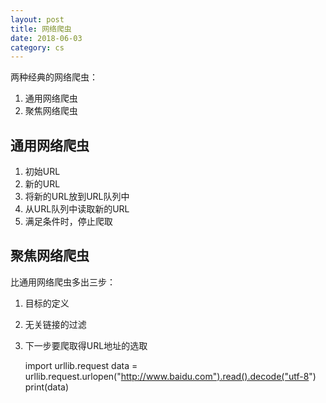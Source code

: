 ```yaml
---
layout: post
title: 网络爬虫
date: 2018-06-03
category: cs
---
```


两种经典的网络爬虫：
1. 通用网络爬虫
2. 聚焦网络爬虫

## 通用网络爬虫
1. 初始URL
2. 新的URL
3. 将新的URL放到URL队列中
4. 从URL队列中读取新的URL
5. 满足条件时，停止爬取

## 聚焦网络爬虫
比通用网络爬虫多出三步：
1. 目标的定义
2. 无关链接的过滤
3. 下一步要爬取得URL地址的选取

    import urllib.request
    data = urllib.request.urlopen("http://www.baidu.com").read().decode("utf-8")
    print(data)